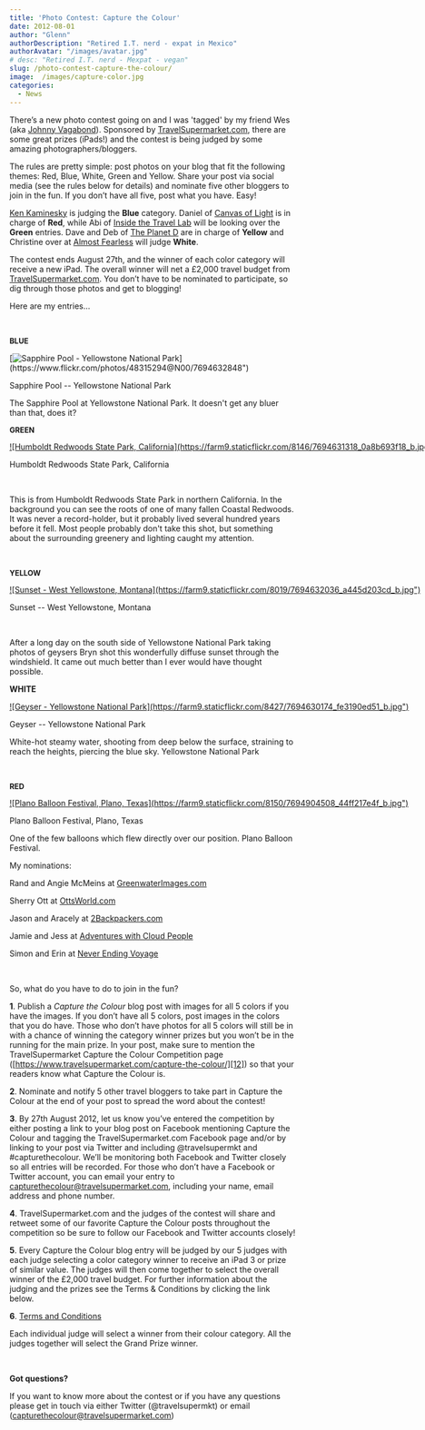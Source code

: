 ```yaml
---
title: 'Photo Contest: Capture the Colour'
date: 2012-08-01
author: "Glenn"
authorDescription: "Retired I.T. nerd - expat in Mexico"
authorAvatar: "/images/avatar.jpg"
# desc: "Retired I.T. nerd - Mexpat - vegan"
slug: /photo-contest-capture-the-colour/
image:  /images/capture-color.jpg
categories:
  - News
---
```

There’s a new photo contest going on and I was 'tagged' by my friend Wes (aka <a href="https://johnnyvagabond.com">Johnny Vagabond</a>). Sponsored by <a href="https://www.travelsupermarket.com/">TravelSupermarket.com</a>, there are some great prizes (iPads!) and the contest is being judged by some amazing photographers/bloggers.

The rules are pretty simple: post photos on your blog that fit the following themes: Red, Blue, White, Green and Yellow. Share your post via social media (see the rules below for details) and nominate five other bloggers to join in the fun. If you don’t have all five, post what you have. Easy!

[Ken Kaminesky][1] is judging the **Blue** category. Daniel of [Canvas of Light][2] is in charge of **Red**, while Abi of [Inside the Travel Lab][3] will be looking over the **Green** entries. Dave and Deb of [The Planet D][4] are in charge of **Yellow** and Christine over at [Almost Fearless][5] will judge **White**.

The contest ends August 27th, and the winner of each color category will receive a new iPad. The overall winner will net a £2,000 travel budget from [TravelSupermarket.com][6]. You don’t have to be nominated to participate, so dig through those photos and get to blogging!

Here are my entries...

&nbsp;

<strong style="font-size: 13px;">BLUE</strong>

[![Sapphire Pool - Yellowstone National Park](https://farm9.staticflickr.com/8004/7694632848_49910a0b08_b.jpg")](https://www.flickr.com/photos/48315294@N00/7694632848")

  <p class="wp-caption-text">
    Sapphire Pool -- Yellowstone National Park
  </p>
</div>

The Sapphire Pool at Yellowstone National Park. It doesn't get any bluer than that, does it?

<p style="font-size: 13px;">
  <strong>GREEN</strong>
</p>

<div style="width: 1034px" class="wp-caption alignnone">
  <a title="View '2011-07-30at14-42-29' on Flickr.com" href="https://www.flickr.com/photos/48315294@N00/7694631318">![Humboldt Redwoods State Park, California](https://farm9.staticflickr.com/8146/7694631318_0a8b693f18_b.jpg")</a>

  <p class="wp-caption-text">
    Humboldt Redwoods State Park, California
  </p>
</div>

&nbsp;

This is from Humboldt Redwoods State Park in northern California. In the background you can see the roots of one of many fallen Coastal Redwoods. It was never a record-holder, but it probably lived several hundred years before it fell. Most people probably don't take this shot, but something about the surrounding greenery and lighting caught my attention.

&nbsp;

<p style="font-size: 13px;">
  <strong>YELLOW</strong>
</p>

<div style="width: 1034px" class="wp-caption alignnone">
  <a title="View '2011-08-29at19-53-54 - Version 2' on Flickr.com" href="https://www.flickr.com/photos/48315294@N00/7694632036">![Sunset - West Yellowstone, Montana](https://farm9.staticflickr.com/8019/7694632036_a445d203cd_b.jpg")</a>

  <p class="wp-caption-text">
    Sunset -- West Yellowstone, Montana
  </p>
</div>

&nbsp;

After a long day on the south side of Yellowstone National Park taking photos of geysers Bryn shot this wonderfully diffuse sunset through the windshield. It came out much better than I ever would have thought possible.

<p style="text-align: left;" align="center">
  <strong>WHITE</strong>
</p>

<div style="width: 778px" class="wp-caption alignnone">
  <a title="View '2011-08-29at13-24-26' on Flickr.com" href="https://www.flickr.com/photos/48315294@N00/7694630174">![Geyser - Yellowstone National Park](https://farm9.staticflickr.com/8427/7694630174_fe3190ed51_b.jpg")</a>

  <p class="wp-caption-text">
    Geyser -- Yellowstone National Park
  </p>
</div>

<p style="text-align: left;" align="center">
  White-hot steamy water, shooting from deep below the surface, straining to reach the heights, piercing the blue sky. Yellowstone National Park
</p>

<p style="text-align: left;" align="center">
  <em><br /> </em>
</p>

<p style="font-size: 13px;">
  <strong>RED</strong>
</p>

<div style="width: 1034px" class="wp-caption alignnone">
  <a title="View '2007-09-22at15-22-19' on Flickr.com" href="https://www.flickr.com/photos/48315294@N00/7694904508">![Plano Balloon Festival, Plano, Texas](https://farm9.staticflickr.com/8150/7694904508_44ff217e4f_b.jpg")</a>

  <p class="wp-caption-text">
    Plano Balloon Festival, Plano, Texas
  </p>
</div>

<p style="text-align: left;" align="center">
  One of the few balloons which flew directly over our position. Plano Balloon Festival.
</p>

<span class="intro1">My nominations:</span>

Rand and Angie McMeins at [GreenwaterImages.com][7]

Sherry Ott at [OttsWorld.com][8]

Jason and Aracely at [2Backpackers.com][9]

Jamie and Jess at [Adventures with Cloud People][10]

Simon and Erin at [Never Ending Voyage][11]

&nbsp;

<span class="intro1">So, what do you have to do to join in the fun?</span>

**1**. Publish a *Capture the Colour* blog post with images for all 5 colors if you have the images. If you don’t have all 5 colors, post images in the colors that you do have. Those who don’t have photos for all 5 colors will still be in with a chance of winning the category winner prizes but you won’t be in the running for the main prize. In your post, make sure to mention the TravelSupermarket Capture the Colour Competition page ([https://www.travelsupermarket.com/capture-the-colour/][12]) so that your readers know what Capture the Colour is.

**2**. Nominate and notify 5 other travel bloggers to take part in Capture the Colour at the end of your post to spread the word about the contest!

**3**. By 27th August 2012, let us know you’ve entered the competition by either posting a link to your blog post on Facebook mentioning Capture the Colour and tagging the TravelSupermarket.com Facebook page and/or by linking to your post via Twitter and including @travelsupermkt and #capturethecolour. We’ll be monitoring both Facebook and Twitter closely so all entries will be recorded. For those who don’t have a Facebook or Twitter account, you can email your entry to capturethecolour@travelsupermarket.com, including your name, email address and phone number.

**4**. TravelSupermarket.com and the judges of the contest will share and retweet some of our favorite Capture the Colour posts throughout the competition so be sure to follow our Facebook and Twitter accounts closely!

**5**. Every Capture the Colour blog entry will be judged by our 5 judges with each judge selecting a color category winner to receive an iPad 3 or prize of similar value. The judges will then come together to select the overall winner of the £2,000 travel budget. For further information about the judging and the prizes see the Terms & Conditions by clicking the link below.

**6**. [Terms and Conditions][13]

Each individual judge will select a winner from their colour category. All the judges together will select the Grand Prize winner.

&nbsp;

**Got questions?**

If you want to know more about the contest or if you have any questions please get in touch via either Twitter (@travelsupermkt) or email (capturethecolour@travelsupermarket.com)

&nbsp;

 [1]: https://blog.kenkaminesky.com/
 [2]: https://www.canvas-of-light.com/
 [3]: https://www.insidethetravellab.com/
 [4]: https://theplanetd.com/
 [5]: https://almostfearless.com
 [6]: https://www.travelsupermarket.com/
 [7]: https://greenwaterimages.com
 [8]: https://www.ottsworld.com/
 [9]: https://2backpackers.com
 [10]: https://www.cloudpeopleadventures.com/
 [11]: https://neverendingvoyage.com
 [12]: https://www.travelsupermarket.com/c/holidays/capture-the-colour/
 [13]: https://www.travelsupermarket.com/holiday/holidays_capture-the-colour-terms.aspx
